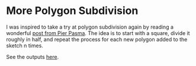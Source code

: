 # More Polygon Subdivision

I was inspired to take a try at polygon subdivision again by reading a wonderful [post from Pier Pasma](https://piterpasma.nl/articles/polysub). The idea is to start with a square, divide it roughly in half, and repeat the process for each new polygon added to the sketch n times. 

See the outputs [here](https://fjaddison.github.io/more-polygon-subdivision/).
